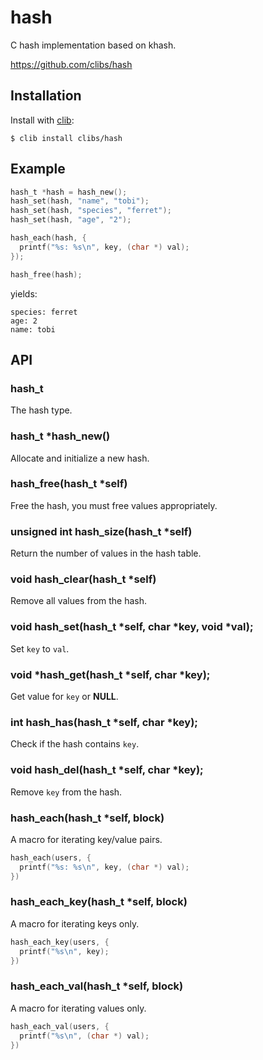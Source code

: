 
# hash

  C hash implementation based on khash.
  
  https://github.com/clibs/hash

## Installation

  Install with [clib](https://github.com/clibs/clib):

```
$ clib install clibs/hash
```

## Example

```c
hash_t *hash = hash_new();
hash_set(hash, "name", "tobi");
hash_set(hash, "species", "ferret");
hash_set(hash, "age", "2");

hash_each(hash, {
  printf("%s: %s\n", key, (char *) val);
});

hash_free(hash);
```

yields:

```
species: ferret
age: 2
name: tobi
```

## API

### hash_t

  The hash type.

### hash_t *hash_new()

  Allocate and initialize a new hash.

### hash_free(hash_t *self)

  Free the hash, you must free values appropriately.

### unsigned int hash_size(hash_t *self)

  Return the number of values in the hash table.

### void hash_clear(hash_t *self)

  Remove all values from the hash.

### void hash_set(hash_t *self, char *key, void *val);

  Set `key` to `val`.

### void *hash_get(hash_t *self, char *key);

  Get value for `key` or __NULL__.  

### int hash_has(hash_t *self, char *key);

  Check if the hash contains `key`.

### void hash_del(hash_t *self, char *key);

  Remove `key` from the hash.

### hash_each(hash_t *self, block)

  A macro for iterating key/value pairs.

```c
hash_each(users, {
  printf("%s: %s\n", key, (char *) val);
})
```

### hash_each_key(hash_t *self, block)

  A macro for iterating keys only.

```c
hash_each_key(users, {
  printf("%s\n", key);
})
```

### hash_each_val(hash_t *self, block)

  A macro for iterating values only.

```c
hash_each_val(users, {
  printf("%s\n", (char *) val);
})
```

